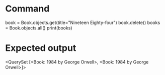 # Command
book = Book.objects.get(title="Nineteen Eighty-four")
book.delete()
books = Book.objects.all()
print(books)

# Expected output
<QuerySet [<Book: 1984 by George Orwell>, <Book: 1984 by George Orwell>]>